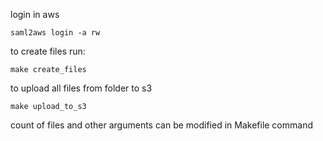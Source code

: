 login in aws

```shell
saml2aws login -a rw
```

to create files run:
    
```shell
make create_files
```

to upload all files from folder to s3
```shell
make upload_to_s3
```

count of files and other arguments can be modified in Makefile command